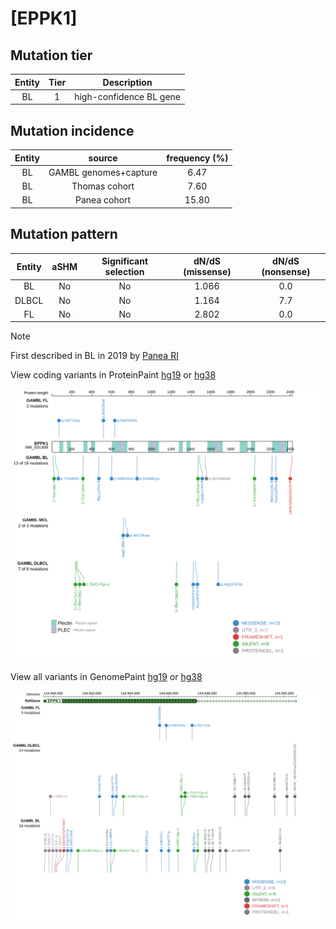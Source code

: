 # [EPPK1]

## Mutation tier

|Entity|Tier|Description            |
|:------:|:----:|-----------------------|
|BL    |1   |high-confidence BL gene|
## Mutation incidence

|Entity|source               |frequency (%)|
|:------:|:---------------------:|:-------------:|
|BL    |GAMBL genomes+capture| 6.47        |
|BL    |Thomas cohort        | 7.60        |
|BL    |Panea cohort         |15.80        |

## Mutation pattern

|Entity|aSHM|Significant selection|dN/dS (missense)|dN/dS (nonsense)|
|:------:|:----:|:---------------------:|:----------------:|:----------------:|
|BL    |No  |No                   |1.066           |0.0             |
|DLBCL |No  |No                   |1.164           |7.7             |
|FL    |No  |No                   |2.802           |0.0             |


> [!NOTE]
> First described in BL in 2019 by [Panea RI](https://pubmed.ncbi.nlm.nih.gov/31558468)


View coding variants in ProteinPaint [hg19](https://www.bcgsc.ca/downloads/morinlab/GAMBL/test/genes/EPPK1_protein.html)  or [hg38](https://www.bcgsc.ca/downloads/morinlab/GAMBL/test/genes/EPPK1_protein_hg38.html)

![image](images/proteinpaint/EPPK1_NM_031308.svg)

View all variants in GenomePaint [hg19](https://www.bcgsc.ca/downloads/morinlab/GAMBL/test/genes/EPPK1.html)  or [hg38](https://www.bcgsc.ca/downloads/morinlab/GAMBL/test/genes/EPPK1_hg38.html)

![image](images/proteinpaint/EPPK1.svg)
